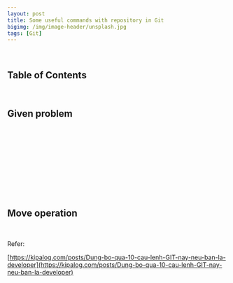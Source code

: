 ```yaml
---
layout: post
title: Some useful commands with repository in Git
bigimg: /img/image-header/unsplash.jpg
tags: [Git]
---
```




<br>

## Table of Contents





<br>

## Given problem





<br>

## 






<br>

## 





<br>

## 





<br>

## Move operation





<br>

Refer:

[https://kipalog.com/posts/Dung-bo-qua-10-cau-lenh-GIT-nay-neu-ban-la-developer](https://kipalog.com/posts/Dung-bo-qua-10-cau-lenh-GIT-nay-neu-ban-la-developer)

[]()

[]()
